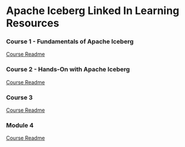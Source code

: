 # Apache Iceberg Linked In Learning Resources

### Course 1 - Fundamentals of Apache Iceberg

[Course Readme](/course-1/)

### Course 2 - Hands-On with Apache Iceberg

[Course Readme](/course-2/)


### Course 3

[Course Readme](/course-3/)


### Module 4

[Course Readme](/course-4/)
